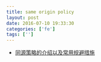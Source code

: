 ```yaml
---
title: same origin policy
layout: post
date: 2016-07-10 19:33:30
categories: ['fe']
tags: ['']
---
```


- [同源策略的介绍以及常用规避措施](http://www.ruanyifeng.com/blog/2016/04/same-origin-policy.html)

